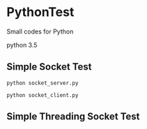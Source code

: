 # PythonTest
Small codes for Python

python 3.5

## Simple Socket Test
```Console 1
python socket_server.py
```

```Cosole 2
python socket_client.py
```

## Simple Threading Socket Test

